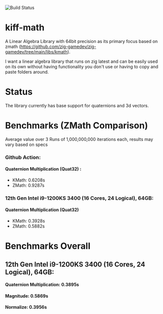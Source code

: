 ![Build Status](https://github.com/kiffpuppygames/kiff-math/actions/workflows/main.yml/badge.svg?branch=dev)

# kiff-math

A Linear Algebra Library with 64bit precision as its primary focus based on zmath (https://github.com/zig-gamedev/zig-gamedev/tree/main/libs/kmath). 

I want a linear algebra library that runs on zig latest and can be easily used on its own without having functionality you don't use or having to copy and paste folders around.

# Status
The library currently has base support for quaternions and 3d vectors.

# Benchmarks (ZMath Comparison)

Average value over 3 Runs of 1,000,000,000 iterations each, results may vary based on specs

### Github Action:
#### Quaternion Multiplication (Quat32) :
- KMath: 0.6208s
- ZMath: 0.9287s  

### 12th Gen Intel i9-1200KS 3400 (16 Cores, 24 Logical), 64GB:
#### Quaternion Multiplication (Quat32)
  - KMath: 0.3928s
  - ZMath: 0.5882s  

# Benchmarks Overall

## 12th Gen Intel i9-1200KS 3400 (16 Cores, 24 Logical), 64GB:
#### Quaternion Multiplication: 0.3895s
#### Magnitude: 0.5869s
#### Normalize: 0.3956s
  